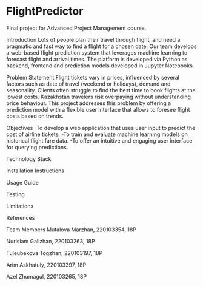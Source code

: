 # FlightPredictor
Final project for Advanced Project Management course.

Introduction
Lots of people plan their travel through flight, and need a pragmatic and fast way to find a flight for a chosen date. Our team develops a web-based flight prediction system that leverages machine learning to forecast flight and arrival times. The platform is developed via Python as backend, frontend and prediction models developed in Jupyter Notebooks.

Problem Statement
Flight tickets vary in prices, influenced by several factors such as date of travel (weekend or holidays), demand and seasonality. Clients often struggle to find the best time to book flights at the lowest costs. Kazakhstan travelers risk overpaying without understanding price behaviour. This project addresses this problem by offering a prediction model with a flexible user interface that allows to foresee flight costs based on trends.

Objectives 
-To develop a web application that uses user input to predict the cost of airline tickets.
-To train and evaluate machine learning models on historical flight fare data.
-To offer an intuitive and engaging user interface for querying predictions.

Technology Stack

Installation Instructions

Usage Guide

Testing

Limitations

References

Team Members
Mutalova Marzhan, 220103354, 18P

Nurislam Galizhan, 220103263, 18P

Tuleubekova Togzhan, 220103197, 18P

Arim Askhatuly, 220103397, 18P

Azel Zhumagul, 220103265, 18P
